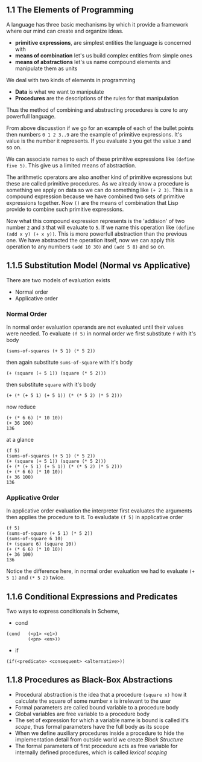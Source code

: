 ## 1.1 The Elements of Programming
A language has three basic mechanisms by which it provide a framework where our mind can create and organize ideas.
- **primitive expressions**, are simplest entities the language is concerned with
- **means of combination** let's us build complex entities from simple ones
- **means of abstractions** let's us name compound elements and manipulate them as units

We deal with two kinds of elements in programming
- **Data** is what we want to manipulate
- **Procedures** are the descriptions of the rules for that manipulation

Thus the method of combining and abstracting procedures is core to any powerfull language.

From above discusstion if we go for an example of each of the bullet points then 
numbers `0 1 2 3..9` are the example of primitive expressions. It's value is the number it represents. If you evaluate `3` you get the value `3` and so on. 

We can associate names to  each of these primitive expressions like `(define five 5)`. This give us a limited means of abstraction.

The arithmetic operators are also another kind of primitive expressions but these are called primitive procedures. As we already know a procedure is something we apply on data so we can do something like `(+ 2 3)`. 
This is a compound expression because we have combined two sets of primitive expressions together. Now `()` are the means of combination that Lisp provide to combine such primitive expressions. 

Now what this compound expression represents is the 'addision' of two number `2` and `3` that will evaluate to `5`. If we name this operation like `(define (add x y) (+ x y))`. This is more powerfull abstraction than the previous one. We have abstracted the operation itself, now we can apply this operation to any numbers `(add 10 30)` and `(add 5 8)` and so on.

## 1.1.5 Substitution Model (Normal vs Applicative)
There are two models of evaluation exists 
- Normal order
- Applicative order

### Normal Order
In normal order evaluation operands are not evaluated until their values were needed. To evaluate `(f 5)` in normal order we first substitute `f` with it's body 

```
(sums-of-squares (+ 5 1) (* 5 2))
```
then again substitute `sums-of-square` with it's body
```
(+ (square (+ 5 1)) (square (* 5 2)))
```
then substitute `square` with it's body
```
(+ (* (+ 5 1) (+ 5 1)) (* (* 5 2) (* 5 2)))
```
now reduce
```
(+ (* 6 6) (* 10 10))
(+ 36 100)
136
```

at a glance
```
(f 5)
(sums-of-squares (+ 5 1) (* 5 2))
(+ (square (+ 5 1)) (square (* 5 2)))
(+ (* (+ 5 1) (+ 5 1)) (* (* 5 2) (* 5 2)))
(+ (* 6 6) (* 10 10))
(+ 36 100)
136
```
### Applicative Order
In applicative order evaluation the interpreter first evaluates the arguments then applies the procedure to it. 
To evaludate `(f 5)` in applicative order
```
(f 5)
(sums-of-square (+ 5 1) (* 5 2))
(sums-of-square 6 10)
(+ (square 6) (square 10))
(+ (* 6 6) (* 10 10))
(+ 36 100)
136
```
Notice the difference here, in normal order evaluation we had to evaluate `(+ 5 1)` and `(* 5 2)` twice.

## 1.1.6 Conditional Expressions and Predicates
Two ways to express conditionals in Scheme, 
- cond
```
(cond   (<p1> <e1>)
        (<pn> <en>))          
```
- if
```
(if(<predicate> <consequent> <alternative>))
```
## 1.1.8 Procedures as Black-Box Abstractions
- Procedural abstraction is the idea that a procedure `(square x)` how it calculate the square of some number x is irrelevant to the user 
- Formal parameters are called bound variable to a procedure body
- Global variables are free variable to a procedure body
- The set of expression for which a variable name is bound is called it's *scope*, thus formal parameters have the full body as its scope
- When we define auxiliary procedures inside a procedure to hide the implementation detail from outside world we create *Block Structure*
- The formal parameters of first procedure acts as free variable for internally defined procedures, which is called *lexical scoping*
